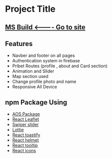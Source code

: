 # Project Title

 ## [MS Build <---- Go to site](https://ms-build-1ae32.web.app/)


## Features

- Navber and footer on all pages
- Authentication system in firebase
- Pribet Routes (profile , about and Card section)
- Animation and Slider 
- Map section used 
- Change profile photo and name
- Responsive All Device


## npm Package Using

 - [AOS Package](https://www.npmjs.com/package/aos)
 - [React Leaflet](https://react-leaflet.js.org/)
 - [Swiper slider](https://swiperjs.com/)
 - [Lottie](https://www.npmjs.com/package/lottie-react)
 - [React toastify](https://www.npmjs.com/package/react-toastify)
 - [React helmet](https://www.npmjs.com/package/react-helmet-async)
 - [React tooltip](https://www.npmjs.com/package/react-tooltip)
 - [React icons](https://react-icons.github.io/react-icons/)
